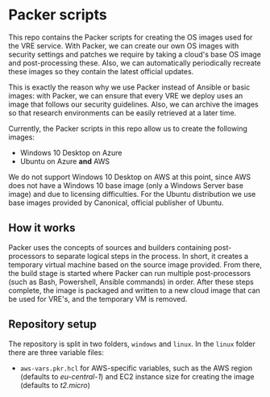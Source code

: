 # Packer scripts

This repo contains the Packer scripts for creating the OS images used for the VRE service. With Packer, we can create our own OS images with security settings and patches we require by taking a cloud's base OS image and post-processing these. Also, we can automatically periodically recreate these images so they contain the latest official updates. 

This is exactly the reason why we use Packer instead of Ansible or basic images: with Packer, we can ensure that every VRE we deploy uses an image that follows our security guidelines. Also, we can archive the images so that research environments can be easily retrieved at a later time.

Currently, the Packer scripts in this repo allow us to create the following images:
* Windows 10 Desktop on Azure
* Ubuntu on Azure **and** AWS

We do not support Windows 10 Desktop on AWS at this point, since AWS does not have a Windows 10 base image (only a Windows Server base image) and due to licensing difficulties.
For the Ubuntu distribution we use base images provided by Canonical, official publisher of Ubuntu.

## How it works

Packer uses the concepts of sources and builders containing post-processors to separate logical steps in the process. In short, it creates a temporary virtual machine based on the source image provided. From there, the build stage is started where Packer can run multiple post-processors (such as Bash, Powershell, Ansible commands) in order. After these steps complete, the image is packaged and written to a new cloud image that can be used for VRE's, and the temporary VM is removed.

## Repository setup

The repository is split in two folders, `windows` and `linux`.
In the `linux` folder there are three variable files:
* `aws-vars.pkr.hcl` for AWS-specific variables, such as the AWS region (defaults to *eu-central-1*) and EC2 instance size for creating the image (defaults to *t2.micro*)